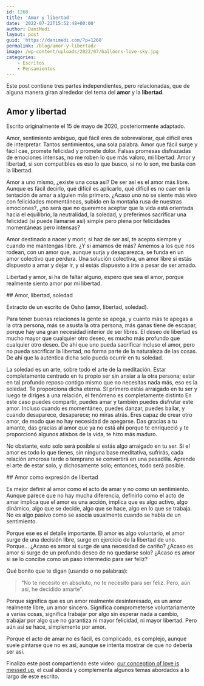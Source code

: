```yaml
---
id: 1268
title: 'Amor y libertad'
date: '2022-07-22T15:52:48+00:00'
author: DaniMedi
layout: post
guid: 'https://danimedi.com/?p=1268'
permalink: /blog/amor-y-libertad/
image: /wp-content/uploads/2022/07/balloons-love-sky.jpg
categories:
    - Escritos
    - Pensamientos
---
```


Este post contiene tres partes independientes, pero relacionadas, que de alguna manera giran alrededor del tema del **amor** y la **libertad**.

## Amor y libertad

Escrito originalmente el 15 de mayo de 2020, posteriormente adaptado.

<div class="wp-block-themeisle-blocks-advanced-columns has-1-columns has-desktop-equal-layout has-tablet-equal-layout has-mobile-equal-layout has-vertical-unset" id="wp-block-themeisle-blocks-advanced-columns-4b808afc"><div class="wp-block-themeisle-blocks-advanced-columns-overlay"></div><div class="innerblocks-wrap"><div class="wp-block-themeisle-blocks-advanced-column" id="wp-block-themeisle-blocks-advanced-column-f6b40135">Amor, sentimiento ambiguo, qué fácil eres de sobrevalorar, qué difícil eres de interpretar. Tantos sentimientos, una sola palabra. Amor que fácil surge y fácil cae, promete felicidad y promete dolor. Falsas promesas disfrazadas de emociones intensas, no me roben lo que más valoro, mi libertad. Amor y libertad, si son compatibles es eso lo que busco, si no lo son, me basta con la libertad.

Amor a uno mismo, ¿existe una cosa así? De ser así es el amor más libre. Aunque es fácil decirlo, qué difícil es aplicarlo, qué difícil es no caer en la tentación de amar a alguien más primero. ¿Acaso uno no se siente más vivo con felicidades momentáneas, subido en la montaña rusa de nuestras emociones?, ¿no será que no queremos aceptar que la vida está orientada hacia el equilibrio, la neutralidad, la soledad, y preferimos sacrificar una felicidad (si puede llamarse así) simple pero plena por felicidades momentáneas pero intensas?

Amor destinado a nacer y morir, si haz de ser así, te acepto siempre y cuando me mantengas libre. ¿Y si amamos de más? Amemos a los que nos rodean, con un amor que, aunque surja y desaparezca, se funda en un amor colectivo que perdura. Una solución colectiva, un amor libre si estás dispuesto a amar y dejar ir, y si estás dispuesto a irte a pesar de ser amado.

Libertad y amor, si ha de faltar alguno, espero que sea el amor, porque realmente siento amor por mi libertad.

</div></div></div>## Amor, libertad, soledad

Extracto de un escrito de Osho (amor, libertad, soledad).

<div class="wp-block-themeisle-blocks-advanced-columns has-1-columns has-desktop-equal-layout has-tablet-equal-layout has-mobile-equal-layout has-vertical-unset" id="wp-block-themeisle-blocks-advanced-columns-8678fe50"><div class="wp-block-themeisle-blocks-advanced-columns-overlay"></div><div class="innerblocks-wrap"><div class="wp-block-themeisle-blocks-advanced-column" id="wp-block-themeisle-blocks-advanced-column-ee2da3c6">Para tener buenas relaciones la gente se apega, y cuanto más te apegas a la otra persona, más se asusta la otra persona, más ganas tiene de escapar, porque hay una gran necesidad interior de ser libres. El deseo de libertad es mucho mayor que cualquier otro deseo, es mucho más profundo que cualquier otro deseo. De ahí que uno pueda sacrificar incluso el amor, pero no pueda sacrificar la libertad, no forma parte de la naturaleza de las cosas. De ahí que la auténtica dicha solo pueda ocurrir en tu soledad.

La soledad es un arte, sobre todo el arte de la meditación. Estar completamente centrado en tu propio ser sin ansiar a la otra persona; estar en tal profundo reposo contigo mismo que no necesitas nada más, eso es la soledad. Te proporciona dicha eterna. SI primero estás arraigado en tu ser y luego te diriges a una relación, el fenómeno es completamente distinto En este caso puedes compartir, puedes amar y también puedes disfrutar este amor. Incluso cuando es momentáneo, puedes danzar, puedes bailar, y cuando desaparece, desaparece; no miras atrás. Eres capaz de crear otro amor, de modo que no hay necesidad de apegarse. Das gracias a tu amante, das gracias al amor que ya no está ahí porque te enriqueció y te proporcionó algunos atisbos de la vida, te hizo más maduro.

No obstante, esto solo será posible si estás algo arraigado en tu ser. Si el amor es todo lo que tienes, sin ninguna base meditativa, sufrirás, cada relación amorosa tarde o temprano se convertirá en una pesadilla. Aprende el arte de estar solo, y dichosamente solo; entonces, todo será posible.

</div></div></div>## Amor como expresión de libertad

Es mejor definir al amor como el acto de amar y no como un sentimiento. Aunque parece que no hay mucha diferencia, definirlo como el acto de amar implica que el amor es una acción, implica que es algo activo, algo dinámico, algo que se decide, algo que se hace, algo en lo que se trabaja. No es algo pasivo como se asocia usualmente cuando se habla de un sentimiento.

Porque ese es el detalle importante. El amor es algo voluntario, el amor surge de una decisión libre, surge en ejercicio de la libertad de uno. Porque… ¿Acaso es amor si surge de una necesidad de cariño? ¿Acaso es amor si surge de un profundo deseo de no quedarse solo? ¿Acaso es amor si se lo concibe como un paso intermedio para ser feliz?

Qué bonito que te digan (usando o no palabras):

> “No te necesito en absoluto, no te necesito para ser feliz. Pero, aún así, he decidido amarte”.

Porque significa que es un amor realmente desinteresado, es un amor realmente libre, un amor sincero. Significa comprometerse voluntariamente a varias cosas, significa trabajar por algo sin esperar nada a cambio, trabajar por algo que no garantiza ni mayor felicidad, ni mayor libertad. Pero aún así se hace, simplemente por amor.

Porque el acto de amar no es fácil, es complicado, es complejo, aunque suele pintarse que no es así, aunque se intenta mostrar de que no debería ser así.

Finalizo este post compartiendo este video: [our conception of love is messed up](https://youtu.be/jcbEiZQ9B7o), el cual aborda y complementa algunos temas abordados a lo largo de este escrito.